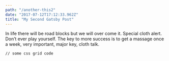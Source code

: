 ```yaml
---
path: "/another-this2"
date: "2017-07-12T17:12:33.962Z"
title: "My Second Gatsby Post"
---
```

In life there will be road blocks but we will over come it. Special cloth alert. Don’t ever play yourself. The key to more success is to get a massage once a week, very important, major key, cloth talk.
<pre><code>// some css grid code </code></pre>